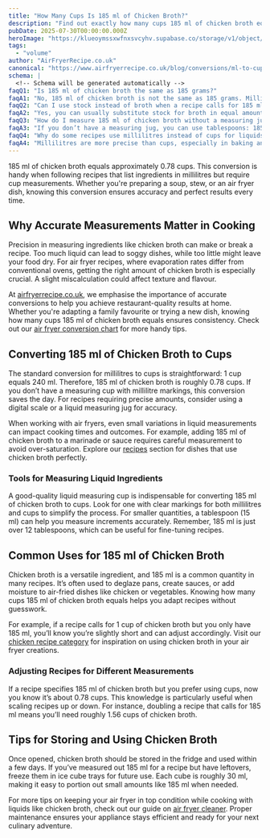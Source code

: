 ```yaml
---
title: "How Many Cups Is 185 ml of Chicken Broth?"
description: "Find out exactly how many cups 185 ml of chicken broth equals for perfect recipes every time. Get the conversion and cooking tips here."
pubDate: 2025-07-30T00:00:00.000Z
heroImage: "https://klueoymssxwfnxsvcyhv.supabase.co/storage/v1/object/public/Shmucket/how-many-cups-is-185-ml-of-chicken-broth.webp"
tags:
  - "volume"
author: "AirFryerRecipe.co.uk"
canonical: "https://www.airfryerrecipe.co.uk/blog/conversions/ml-to-cups/how-many-cups-is-185-ml-of-chicken-broth"
schema: |
  <!-- Schema will be generated automatically -->
faqQ1: "Is 185 ml of chicken broth the same as 185 grams?"
faqA1: "No, 185 ml of chicken broth is not the same as 185 grams. Millilitres measure volume, while grams measure weight. The weight of 185 ml of chicken broth can vary slightly depending on its density, but it’s typically around 185–190 grams. For precise recipes, use a kitchen scale if weight is specified."
faqQ2: "Can I use stock instead of broth when a recipe calls for 185 ml?"
faqA2: "Yes, you can usually substitute stock for broth in equal amounts, including 185 ml. However, stock tends to be richer and saltier, so adjust seasoning accordingly. For air fryer recipes, both work well, but broth is often lighter and better for delicate dishes."
faqQ3: "How do I measure 185 ml of chicken broth without a measuring jug?"
faqA3: "If you don’t have a measuring jug, you can use tablespoons: 185 ml equals roughly 12 tablespoons plus 1 teaspoon. Alternatively, a standard US cup is 240 ml, so fill it just over three-quarters full to approximate 185 ml. For accuracy, consider investing in a measuring jug or scale."
faqQ4: "Why do some recipes use millilitres instead of cups for liquids like chicken broth?"
faqA4: "Millilitres are more precise than cups, especially in baking and technical recipes where accuracy matters. Many international recipes use metric measurements like 185 ml for consistency. If you’re adapting a recipe, converting 185 ml to cups (0.78) ensures you maintain the intended balance of flavours and textures."
---
```

<p>185 ml of chicken broth equals approximately 0.78 cups. This conversion is handy when following recipes that list ingredients in millilitres but require cup measurements. Whether you're preparing a soup, stew, or an air fryer dish, knowing this conversion ensures accuracy and perfect results every time.</p>

<h2>Why Accurate Measurements Matter in Cooking</h2>
<p>Precision in measuring ingredients like chicken broth can make or break a recipe. Too much liquid can lead to soggy dishes, while too little might leave your food dry. For air fryer recipes, where evaporation rates differ from conventional ovens, getting the right amount of chicken broth is especially crucial. A slight miscalculation could affect texture and flavour.</p>
<p>At <a href=https://www.airfryerrecipe.co.uk>airfryerrecipe.co.uk</a>, we emphasise the importance of accurate conversions to help you achieve restaurant-quality results at home. Whether you're adapting a family favourite or trying a new dish, knowing how many cups 185 ml of chicken broth equals ensures consistency. Check out our <a href=https://www.airfryerrecipe.co.uk/air-fryer-conversion-chart>air fryer conversion chart</a> for more handy tips.</p>

<h2>Converting 185 ml of Chicken Broth to Cups</h2>
<p>The standard conversion for millilitres to cups is straightforward: 1 cup equals 240 ml. Therefore, 185 ml of chicken broth is roughly 0.78 cups. If you don’t have a measuring cup with millilitre markings, this conversion saves the day. For recipes requiring precise amounts, consider using a digital scale or a liquid measuring jug for accuracy.</p>
<p>When working with air fryers, even small variations in liquid measurements can impact cooking times and outcomes. For example, adding 185 ml of chicken broth to a marinade or sauce requires careful measurement to avoid over-saturation. Explore our <a href=https://www.airfryerrecipe.co.uk/recipes>recipes</a> section for dishes that use chicken broth perfectly.</p>

<h3>Tools for Measuring Liquid Ingredients</h3>
<p>A good-quality liquid measuring cup is indispensable for converting 185 ml of chicken broth to cups. Look for one with clear markings for both millilitres and cups to simplify the process. For smaller quantities, a tablespoon (15 ml) can help you measure increments accurately. Remember, 185 ml is just over 12 tablespoons, which can be useful for fine-tuning recipes.</p>

<h2>Common Uses for 185 ml of Chicken Broth</h2>
<p>Chicken broth is a versatile ingredient, and 185 ml is a common quantity in many recipes. It’s often used to deglaze pans, create sauces, or add moisture to air-fried dishes like chicken or vegetables. Knowing how many cups 185 ml of chicken broth equals helps you adapt recipes without guesswork.</p>
<p>For example, if a recipe calls for 1 cup of chicken broth but you only have 185 ml, you’ll know you’re slightly short and can adjust accordingly. Visit our <a href=https://www.airfryerrecipe.co.uk/recipe-category/chicken>chicken recipe category</a> for inspiration on using chicken broth in your air fryer creations.</p>

<h3>Adjusting Recipes for Different Measurements</h3>
<p>If a recipe specifies 185 ml of chicken broth but you prefer using cups, now you know it’s about 0.78 cups. This knowledge is particularly useful when scaling recipes up or down. For instance, doubling a recipe that calls for 185 ml means you’ll need roughly 1.56 cups of chicken broth.</p>

<h2>Tips for Storing and Using Chicken Broth</h2>
<p>Once opened, chicken broth should be stored in the fridge and used within a few days. If you’ve measured out 185 ml for a recipe but have leftovers, freeze them in ice cube trays for future use. Each cube is roughly 30 ml, making it easy to portion out small amounts like 185 ml when needed.</p>
<p>For more tips on keeping your air fryer in top condition while cooking with liquids like chicken broth, check out our guide on <a href=https://www.airfryerrecipe.co.uk/air-fryer-cleaner>air fryer cleaner</a>. Proper maintenance ensures your appliance stays efficient and ready for your next culinary adventure.</p>
